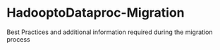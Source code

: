 # HadooptoDataproc-Migration
Best Practices and additional information required during the migration process
